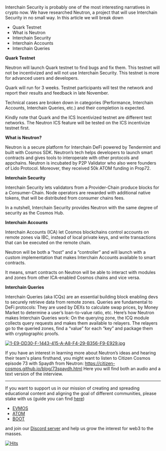 Interchain Security is probably one of the most interesting narratives in crypto now. We have researched Neutron, a project that will use Interchain Security in no small way. In this article we will break down 

- Quark Testnet
- What is Neutron
- Interchain Security
- Interchain Accounts
- Interchain Queries


**Quark Testnet**

Neutron will launch Quark testnet to find bugs and fix them. This testnet will not be incentivized and will not use Interchain Security. This testnet is more for advanced users and developers.

Quark will run for 3 weeks. Testnet participants will test the network and report their results and feedback in late November.

Technical сases are broken down in categories (Performance, Interchain Accounts, Interchain Queries, etc.) and their completion is expected.

Kindly note that Quark and the ICS Incentivized testnet are different test networks. The Neutron ICS feature will be tested on the ICS incentivize testnet first.


**What is Neutron?**

Neutron is a secure platform for Interchain DeFi powered by Tendermint and built with Cosmos SDK. Neutron’s tech helps developers to launch smart contracts and gives tools to interoperate with other protocols and appchains. Neutron is incubated by P2P Validator who also were founders of Lido Protocol. Moreover, they received 50k ATOM funding in Prop72.


**Interchain Security**

Interchain Security lets validators from a Provider-Chain produce blocks for a Consumer-Chain. Node operators are rewarded with additional native tokens, that will be distributed from consumer chains fees.

In a nutshell, Interchain Security provides Neutron with the same degree of security as the Cosmos Hub.


**Interchain Accounts**

Interchain Accounts (ICA) let Cosmos blockchains control accounts on remote zones via IBC, instead of local private keys, and write transactions that can be executed on the remote chain.

Neutron will be both a “host” and a “controller” and will launch with a custom implementation that makes Interchain Accounts available to smart contracts.

It means, smart contracts on Neutron will be able to interact with modules and zones from other ICA-enabled Cosmos chains and vice versa.


**Interchain Queries**

Interchain Queries (aka ICQs) are an essential building block enabling devs to securely retrieve data from remote zones. Queries are fundamental to DeFi protocols: They are used by DEXs to calculate swap prices, by Money Market to determine a user’s loan-to-value ratio, etc.
Here’s how Neutron makes Interchain Queries work:
 On the querying zone, the ICQ module collects query requests and makes them available to relayers.
The relayers go to the queried zones, find a “value” for each “key” and package them with cryptographic proofs.

[![1-E9-DD30-F-1443-415-A-A8-F4-29-B356-F9-E929.jpg](https://i.postimg.cc/XvPzK3X6/1-E9-DD30-F-1443-415-A-A8-F4-29-B356-F9-E929.jpg)](https://postimg.cc/Tyr0Gzrt)


If you have an interest in learning more about Neutron’s ideas and hearing their team's plans firsthand, you might want to listen to Citizen Cosmos episode 73 with Spaydh from Neutron:
https://citizen-cosmos.github.io/blog/73spaydh.html
Here you will find both an audio and a text version of the interview.

------------------------------------------------------------------------------------------------------------------------------------------------------------------
If you want to support us in our mission of creating and spreading educational content and aligning the goal of different communities, please stake with us (guide you can find [here](https://www.citizencosmos.space/staking)) 
- [EVMOS](https://wallet.keplr.app/chains/evmos?modal=validator&chain=evmos_9001-2&validator_address=evmosvaloper1mtwvpdd57gpkyejd566s24afr9zm5ryq8gwpvj) 
- [ATOM](https://wallet.keplr.app/chains/cosmos-hub?modal=validator&chain=cosmoshub-4&validator_address=cosmosvaloper1e859xaue4k2jzqw20cv6l7p3tmc378pc3k8g2u) 
- [BOOT](https://wallet.keplr.app/chains/bostrom?modal=validator&chain=bostrom&validator_address=bostromvaloper1f7nx65pmayfenpfwzwaamwas4ygmvalqj6dz5r)

and join our [Discord server](https://discord.gg/kJaG3EucCX) and help us grow the interest for web3 to the masses.

[![Hits](https://hits.seeyoufarm.com/api/count/incr/badge.svg?url=https%3A%2F%2Fcitizen-cosmos.github.io%2Fblog%2Fneutron.html&count_bg=%2379C83D&title_bg=%23555555&icon=&icon_color=%23E7E7E7&title=hits&edge_flat=false)](https://hits.seeyoufarm.com) 
